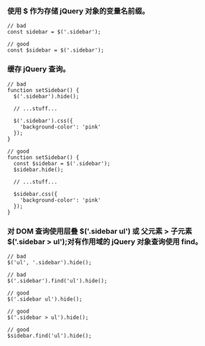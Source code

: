 ### 使用 $ 作为存储 jQuery 对象的变量名前缀。
```
// bad
const sidebar = $('.sidebar');

// good
const $sidebar = $('.sidebar');
```

### 缓存 jQuery 查询。
```
// bad
function setSidebar() {
  $('.sidebar').hide();

  // ...stuff...

  $('.sidebar').css({
    'background-color': 'pink'
  });
}

// good
function setSidebar() {
  const $sidebar = $('.sidebar');
  $sidebar.hide();

  // ...stuff...

  $sidebar.css({
    'background-color': 'pink'
  });
}
```

### 对 DOM 查询使用层叠 $('.sidebar ul') 或 父元素 > 子元素 $('.sidebar > ul');对有作用域的 jQuery 对象查询使用 find。
```
// bad
$('ul', '.sidebar').hide();

// bad
$('.sidebar').find('ul').hide();

// good
$('.sidebar ul').hide();

// good
$('.sidebar > ul').hide();

// good
$sidebar.find('ul').hide();
```